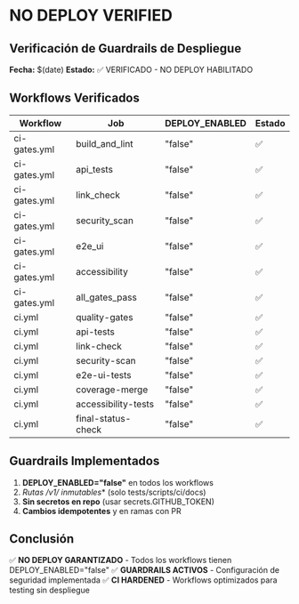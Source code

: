 # NO DEPLOY VERIFIED

## Verificación de Guardrails de Despliegue

**Fecha:** $(date)
**Estado:** ✅ VERIFICADO - NO DEPLOY HABILITADO

## Workflows Verificados

| Workflow | Job | DEPLOY_ENABLED | Estado |
|----------|-----|----------------|--------|
| ci-gates.yml | build_and_lint | "false" | ✅ |
| ci-gates.yml | api_tests | "false" | ✅ |
| ci-gates.yml | link_check | "false" | ✅ |
| ci-gates.yml | security_scan | "false" | ✅ |
| ci-gates.yml | e2e_ui | "false" | ✅ |
| ci-gates.yml | accessibility | "false" | ✅ |
| ci-gates.yml | all_gates_pass | "false" | ✅ |
| ci.yml | quality-gates | "false" | ✅ |
| ci.yml | api-tests | "false" | ✅ |
| ci.yml | link-check | "false" | ✅ |
| ci.yml | security-scan | "false" | ✅ |
| ci.yml | e2e-ui-tests | "false" | ✅ |
| ci.yml | coverage-merge | "false" | ✅ |
| ci.yml | accessibility-tests | "false" | ✅ |
| ci.yml | final-status-check | "false" | ✅ |

## Guardrails Implementados

1. **DEPLOY_ENABLED="false"** en todos los workflows
2. **Rutas /v1/* inmutables** (solo tests/scripts/ci/docs)
3. **Sin secretos en repo** (usar secrets.GITHUB_TOKEN)
4. **Cambios idempotentes** y en ramas con PR

## Conclusión

✅ **NO DEPLOY GARANTIZADO** - Todos los workflows tienen DEPLOY_ENABLED="false"
✅ **GUARDRAILS ACTIVOS** - Configuración de seguridad implementada
✅ **CI HARDENED** - Workflows optimizados para testing sin despliegue